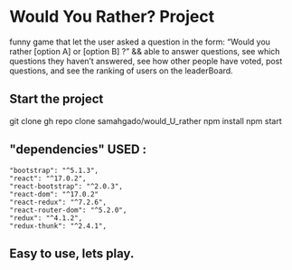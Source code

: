 #  Would You Rather? Project

funny game that let the user  asked a question in the form: “Would you rather [option A] or [option B] ?”
&& able to answer questions, see which questions they haven’t answered, see how other people have voted, post questions, and see the ranking of users on the leaderBoard.


 ## Start the project
  git clone gh repo clone samahgado/would_U_rather
  npm install
  npm start


## "dependencies" USED :
    "bootstrap": "^5.1.3",
    "react": "^17.0.2",
    "react-bootstrap": "^2.0.3",
    "react-dom": "^17.0.2"
    "react-redux": "^7.2.6",
    "react-router-dom": "^5.2.0",
    "redux": "^4.1.2",
    "redux-thunk": "^2.4.1",





  ## Easy to use, lets play.
    